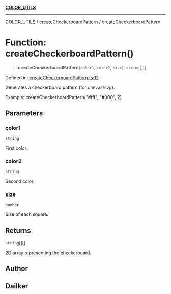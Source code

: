 [**COLOR_UTILS**](../../README.md)

***

[COLOR_UTILS](../../README.md) / [createCheckerboardPattern](../README.md) / createCheckerboardPattern

# Function: createCheckerboardPattern()

> **createCheckerboardPattern**(`color1`, `color2`, `size`): `string`[][]

Defined in: [createCheckerboardPattern.ts:12](https://github.com/dailker/everyutil/blob/2a1290e25c1270a5e1af64099b97f8d5fc086e59/src/color/createCheckerboardPattern.ts#L12)

Generates a checkerboard pattern (for canvas/svg).

Example: createCheckerboardPattern("#fff", "#000", 2)

## Parameters

### color1

`string`

First color.

### color2

`string`

Second color.

### size

`number`

Size of each square.

## Returns

`string`[][]

2D array representing the checkerboard.

## Author

## Dailker
